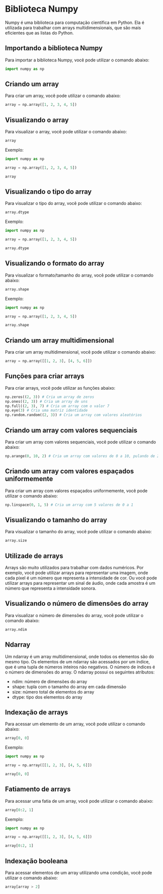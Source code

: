 # Biblioteca Numpy

Numpy é uma biblioteca para computação científica em Python. Ela é utilizada para trabalhar com arrays multidimensionais, que são mais eficientes que as listas do Python.


## Importando a biblioteca Numpy

Para importar a biblioteca Numpy, você pode utilizar o comando abaixo:

```python
import numpy as np
```

## Criando um array

Para criar um array, você pode utilizar o comando abaixo:

```python
array = np.array([1, 2, 3, 4, 5])
```

## Visualizando o array

Para visualizar o array, você pode utilizar o comando abaixo:

```python
array
```

Exemplo:

```python
import numpy as np

array = np.array([1, 2, 3, 4, 5])

array
```

## Visualizando o tipo do array

Para visualizar o tipo do array, você pode utilizar o comando abaixo:

```python
array.dtype
```

Exemplo:

```python
import numpy as np

array = np.array([1, 2, 3, 4, 5])

array.dtype
```

## Visualizando o formato do array

Para visualizar o formato/tamanho do array, você pode utilizar o comando abaixo:

```python
array.shape
```

Exemplo:

```python
import numpy as np

array = np.array([1, 2, 3, 4, 5])

array.shape
```

## Criando um array multidimensional

Para criar um array multidimensional, você pode utilizar o comando abaixo:

```python
array = np.array([[1, 2, 3], [4, 5, 6]])
```

## Funções para criar arrays

Para criar arrays, você pode utilizar as funções abaixo:

```python
np.zeros((2, 3)) # Cria um array de zeros
np.ones((2, 3)) # Cria um array de uns
np.full((2, 3), 7) # Cria um array com o valor 7
np.eye(3) # Cria uma matriz identidade
np.random.random((2, 3)) # Cria um array com valores aleatórios
```

## Criando um array com valores sequenciais

Para criar um array com valores sequenciais, você pode utilizar o comando abaixo:

```python
np.arange(0, 10, 2) # Cria um array com valores de 0 a 10, pulando de 2 em 2
```

## Criando um array com valores espaçados uniformemente

Para criar um array com valores espaçados uniformemente, você pode utilizar o comando abaixo:

```python
np.linspace(0, 1, 5) # Cria um array com 5 valores de 0 a 1
```

## Visualizando o tamanho do array

Para visualizar o tamanho do array, você pode utilizar o comando abaixo:

```python
array.size
```

## Utilizade de arrays

Arrays são muito utilizados para trabalhar com dados numéricos. Por exemplo, você pode utilizar arrays para representar uma imagem, onde cada pixel é um número que representa a intensidade de cor. Ou você pode utilizar arrays para representar um sinal de áudio, onde cada amostra é um número que representa a intensidade sonora.

## Visualizando o número de dimensões do array

Para visualizar o número de dimensões do array, você pode utilizar o comando abaixo:

```python
array.ndim
```


## Ndarray 

Um ndarray é um array multidimensional, onde todos os elementos são do mesmo tipo. Os elementos de um ndarray são acessados por um índice, que é uma tupla de números inteiros não negativos. O número de índices é o número de dimensões do array. O ndarray possui os seguintes atributos:

* ndim: número de dimensões do array
* shape: tupla com o tamanho do array em cada dimensão
* size: número total de elementos do array
* dtype: tipo dos elementos do array

## Indexação de arrays

Para acessar um elemento de um array, você pode utilizar o comando abaixo:

```python
array[0, 0]
```

Exemplo:

```python
import numpy as np

array = np.array([[1, 2, 3], [4, 5, 6]])

array[0, 0]
```

## Fatiamento de arrays

Para acessar uma fatia de um array, você pode utilizar o comando abaixo:

```python
array[0:2, 1]
```

Exemplo:

```python
import numpy as np

array = np.array([[1, 2, 3], [4, 5, 6]])

array[0:2, 1]
```

## Indexação booleana

Para acessar elementos de um array utilizando uma condição, você pode utilizar o comando abaixo:

```python
array[array > 2]
```

